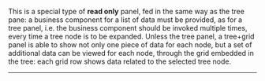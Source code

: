 This is a special type of  **read only**  panel, fed in the same way as the tree pane: a business component for a list of data must be provided, as for a tree panel, i.e. the business component should be invoked multiple times, every time a tree node is to be expanded.
Unless the tree panel, a tree+grid panel is able to show not only one piece of data for each node, but a set of additional data can be viewed for each node, through the grid embedded in the tree: each grid row shows data related to the selected tree node.


                

---


